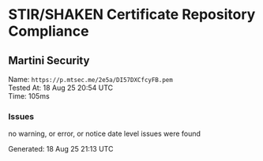# STIR/SHAKEN Certificate Repository Compliance

## Martini Security

Name: `https://p.mtsec.me/2e5a/DI57DXCfcyFB.pem`\
Tested At: 18 Aug 25 20:54 UTC\
Time: 105ms

### Issues

no warning, or error, or notice date level issues were found

Generated: 18 Aug 25 21:13 UTC